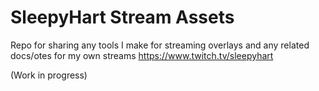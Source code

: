 # SleepyHart Stream Assets
Repo for sharing any tools I make for streaming overlays and any related docs/otes for my own streams
https://www.twitch.tv/sleepyhart

(Work in progress)
